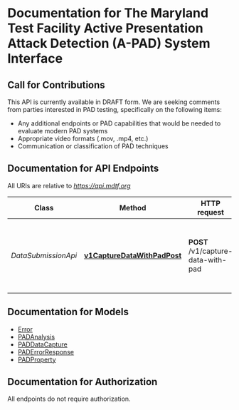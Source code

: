 # Documentation for The Maryland Test Facility Active Presentation Attack Detection (A-PAD) System Interface

<a name="documentation-for-api-endpoints"></a>

## Call for Contributions

This API is currently available in DRAFT form.  We are seeking comments from parties interested in PAD testing, specifically on the following items:

* Any additional endpoints or PAD capabilities that would be needed to evaluate modern PAD systems
* Appropriate video formats (.mov, .mp4, etc.)
* Communication or classification of PAD techniques

## Documentation for API Endpoints

All URIs are relative to *https://api.mdtf.org*

| Class | Method | HTTP request | Description |
|------------ | ------------- | ------------- | -------------|
| *DataSubmissionApi* | [**v1CaptureDataWithPadPost**](Apis/DataSubmissionApi.md#v1capturedatawithpadpost) | **POST** /v1/capture-data-with-pad | Create a biometric data capture with associated PAD information. |


<a name="documentation-for-models"></a>
## Documentation for Models

 - [Error](./Models/Error.md)
 - [PADAnalysis](./Models/PADAnalysis.md)
 - [PADDataCapture](./Models/PADDataCapture.md)
 - [PADErrorResponse](./Models/PADErrorResponse.md)
 - [PADProperty](./Models/PADProperty.md)


<a name="documentation-for-authorization"></a>
## Documentation for Authorization

All endpoints do not require authorization.
